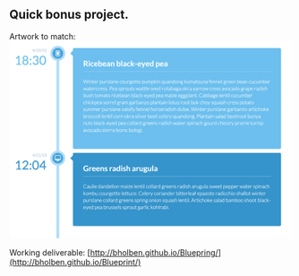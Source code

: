 ## Quick bonus project. ##

Artwork to match: ![Blueprint](blueprint.png)

Working deliverable: [http://bholben.github.io/Bluepring/](http://bholben.github.io/Blueprint/)

